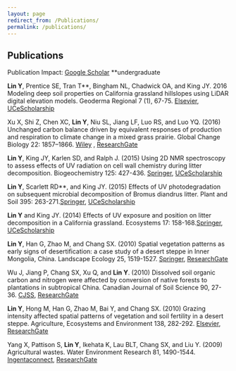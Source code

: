 ```yaml
---
layout: page
redirect_from: /Publications/
permalink: /publications/
---
```

## Publications

Publication Impact:
[Google Scholar](https://scholar.google.com/citations?hl=en&user=TZ2NznwAAAAJ)
**undergraduate

__Lin Y__, Prentice SE, Tran T**, Bingham NL, Chadwick OA, and King JY. 2016 Modeling deep soil properties on
 California grassland hillslopes using LiDAR digital elevation models. 
Geoderma Regional 7 (1), 67-75. [Elsevier](http://dx.doi.org/10.1016/j.geodrs.2016.01.005), [UCeScholarship]()

Xu X, Shi Z, Chen XC, __Lin Y__, Niu SL, Jiang LF, Luo RS, and Luo YQ. (2016) Unchanged carbon balance driven by equivalent responses of production and respiration to climate change in a mixed grass prairie. Global Change Biology 22: 1857–1866. [Wiley](http://dx.doi.org/10.1111/gcb.13192) , [ResearchGate](https://www.researchgate.net/profile/Xia_Xu7/publication/287109837_Unchanged_carbon_balance_driven_by_equivalent_responses_of_production_and_respiration_to_climate_change_in_a_mixed_grass_prairie/links/5683077c08aebccc4e0e1f66.pdf?origin=publication_list)


__Lin Y__, King JY, Karlen SD, and Ralph J. (2015) Using 2D NMR spectroscopy to assess effects of UV radiation on cell wall chemistry during litter decomposition. Biogeochemistry 125: 427-436. [Springer](http://dx.doi.org/10.1007/s10533-015-0132-1), [UCeScholarship](http://escholarship.org/uc/item/7bn271zr)

__Lin Y__, Scarlett RD**, and King JY. (2015) Effects of UV photodegradation on subsequent microbial decomposition of Bromus diandrus litter. Plant and Soil 395: 263-271.[Springer](http://dx.doi.org/10.1007/s11104-015-2551-0),  [UCeScholarship](http://escholarship.org/uc/item/1521m9nt)

__Lin Y__ and King JY. (2014) Effects of UV exposure and position on litter decomposition in a California grassland. Ecosystems 17: 158-168.[Springer](http://dx.doi.org/10.1007/s10021-013-9712-x), [UCeScholarship](http://escholarship.org/uc/item/3gq114q4)

__Lin Y__, Han G, Zhao M, and Chang SX. (2010) Spatial vegetation patterns as early signs of desertification: a case study of a desert steppe in Inner Mongolia, China. Landscape Ecology 25, 1519-1527. [Springer](http://dx.doi.org/10.1007/s10980-010-9520-z), [ResearchGate](http://www.researchgate.net/profile/Yang_Lin3/publication/226136142_Spatial_vegetation_patterns_as_early_signs_of_desertification_a_case_study_of_a_desert_steppe_in_Inner_Mongolia_China/links/00b7d52460ff84e129000000.pdf)

Wu J, Jiang P, Chang SX, Xu Q, and __Lin Y__. (2010) Dissolved soil organic carbon and nitrogen were affected by conversion of native forests to plantations in subtropical China. Canadian Journal of Soil Science 90, 27-36. [CJSS](http://pubs.aic.ca/doi/abs/10.4141/CJSS09030), [ResearchGate](http://www.researchgate.net/profile/Yang_Lin3/publication/250386297_Dissolved_soil_organic_carbon_and_nitrogen_were_affected_by_conversion_of_native_forests_to_plantations_in_subtropical_China/links/0c960533f3a4018689000000.pdf)

__Lin Y__, Hong M, Han G, Zhao M, Bai Y, and Chang SX. (2010) Grazing intensity affected spatial patterns of vegetation and soil fertility in a desert steppe. Agriculture, Ecosystems and Environment 138, 282-292. [Elsevier](http://dx.doi.org/10.1016/j.agee.2010.05.013), [ResearchGate](http://eco.ibcas.ac.cn/group/baiyf/pdf/Lin_AEE_2010.PDF)

Yang X, Pattison S, __Lin Y__, Ikehata K, Lau BLT, Chang SX, and Liu Y. (2009) Agricultural wastes. Water Environment Research 81, 1490-1544. [Ingentaconnect](http://www.ingentaconnect.com/content/wef/wer/2009/00000081/00000010/art00019), [ResearchGate](http://www.researchgate.net/profile/Scott_Chang4/publication/250917005_Agricultural_Wastes/links/00b7d52617d46adb78000000.pdf)


